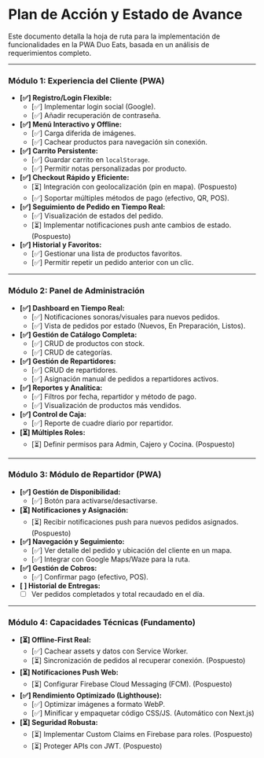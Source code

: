 # Plan de Acción y Estado de Avance

Este documento detalla la hoja de ruta para la implementación de funcionalidades en la PWA Duo Eats, basada en un análisis de requerimientos completo.

---

### Módulo 1: Experiencia del Cliente (PWA)

- **[✅] Registro/Login Flexible:**
  - [✅] Implementar login social (Google).
  - [✅] Añadir recuperación de contraseña.
- **[✅] Menú Interactivo y Offline:**
  - [✅] Carga diferida de imágenes.
  - [✅] Cachear productos para navegación sin conexión.
- **[✅] Carrito Persistente:**
  - [✅] Guardar carrito en `localStorage`.
  - [✅] Permitir notas personalizadas por producto.
- **[✅] Checkout Rápido y Eficiente:**
  - [⏳] Integración con geolocalización (pin en mapa). (Pospuesto)
  - [✅] Soportar múltiples métodos de pago (efectivo, QR, POS).
- **[✅] Seguimiento de Pedido en Tiempo Real:**
  - [✅] Visualización de estados del pedido.
  - [⏳] Implementar notificaciones push ante cambios de estado. (Pospuesto)
- **[✅] Historial y Favoritos:**
  - [✅] Gestionar una lista de productos favoritos.
  - [✅] Permitir repetir un pedido anterior con un clic.

---

### Módulo 2: Panel de Administración

- **[✅] Dashboard en Tiempo Real:**
  - [✅] Notificaciones sonoras/visuales para nuevos pedidos.
  - [✅] Vista de pedidos por estado (Nuevos, En Preparación, Listos).
- **[✅] Gestión de Catálogo Completa:**
  - [✅] CRUD de productos con stock.
  - [✅] CRUD de categorías.
- **[✅] Gestión de Repartidores:**
  - [✅] CRUD de repartidores.
  - [✅] Asignación manual de pedidos a repartidores activos.
- **[✅] Reportes y Analítica:**
  - [✅] Filtros por fecha, repartidor y método de pago.
  - [✅] Visualización de productos más vendidos.
- **[✅] Control de Caja:**
  - [✅] Reporte de cuadre diario por repartidor.
- **[⏳] Múltiples Roles:**
  - [⏳] Definir permisos para Admin, Cajero y Cocina. (Pospuesto)

---

### Módulo 3: Módulo de Repartidor (PWA)

- **[✅] Gestión de Disponibilidad:**
  - [✅] Botón para activarse/desactivarse.
- **[⏳] Notificaciones y Asignación:**
  - [⏳] Recibir notificaciones push para nuevos pedidos asignados. (Pospuesto)
- **[✅] Navegación y Seguimiento:**
  - [✅] Ver detalle del pedido y ubicación del cliente en un mapa.
  - [✅] Integrar con Google Maps/Waze para la ruta.
- **[✅] Gestión de Cobros:**
  - [✅] Confirmar pago (efectivo, POS).
- **[ ] Historial de Entregas:**
  - [ ] Ver pedidos completados y total recaudado en el día.

---

### Módulo 4: Capacidades Técnicas (Fundamento)

- **[⏳] Offline-First Real:**
  - [✅] Cachear assets y datos con Service Worker.
  - [⏳] Sincronización de pedidos al recuperar conexión. (Pospuesto)
- **[⏳] Notificaciones Push Web:**
  - [⏳] Configurar Firebase Cloud Messaging (FCM). (Pospuesto)
- **[✅] Rendimiento Optimizado (Lighthouse):**
  - [✅] Optimizar imágenes a formato WebP.
  - [✅] Minificar y empaquetar código CSS/JS. (Automático con Next.js)
- **[⏳] Seguridad Robusta:**
  - [⏳] Implementar Custom Claims en Firebase para roles. (Pospuesto)
  - [⏳] Proteger APIs con JWT. (Pospuesto)
